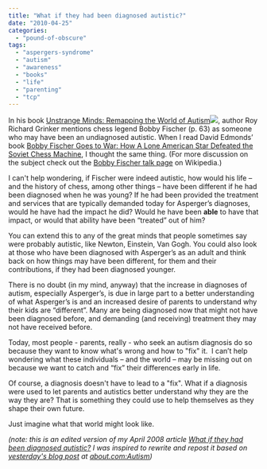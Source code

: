 ```yaml
---
title: "What if they had been diagnosed autistic?"
date: "2010-04-25"
categories: 
  - "pound-of-obscure"
tags: 
  - "aspergers-syndrome"
  - "autism"
  - "awareness"
  - "books"
  - "life"
  - "parenting"
  - "tcp"
---
```


In his book [Unstrange Minds: Remapping the World of Autism](http://www.amazon.com/gp/product/0465027644?ie=UTF8&tag=29marbles-blog-20&linkCode=as2&camp=1789&creative=9325&creativeASIN=0465027644)![](http://www.assoc-amazon.com/e/ir?t=29marbles-blog-20&l=as2&o=1&a=0465027644), author Roy Richard Grinker mentions chess legend Bobby Fischer (p. 63) as someone who may have been an undiagnosed autistic. When I read David Edmonds’ book [Bobby Fischer Goes to War: How A Lone American Star Defeated the Soviet Chess Machine](http://www.amazon.com/gp/product/0060510250?ie=UTF8&tag=29marbles-blog-20&linkCode=as2&camp=1789&creative=9325&creativeASIN=0060510250), I thought the same thing. (For more discussion on the subject check out the [Bobby Fischer talk page](http://en.wikipedia.org/wiki/Talk:Bobby_Fischer#Asperger_Syndrome "Talk: Bobby Fischer - Wikipedia") on Wikipedia.)

I can't help wondering, if Fischer were indeed autistic, how would his life – and the history of chess, among other things – have been different if he had been diagnosed when he was young? If he had been provided the treatment and services that are typically demanded today for Asperger’s diagnoses, would he have had the impact he did? Would he have been **able** to have that impact, or would that ability have been “treated” out of him?

You can extend this to any of the great minds that people sometimes say were probably autistic, like Newton, Einstein, Van Gogh. You could also look at those who have been diagnosed with Asperger’s as an adult and think back on how things may have been different, for them and their contributions, if they had been diagnosed younger.

There is no doubt (in my mind, anyway) that the increase in diagnoses of autism, especially Asperger’s, is due in large part to a better understanding of what Asperger’s is and an increased desire of parents to understand why their kids are “different”. Many are being diagnosed now that might not have been diagnosed before, and demanding (and receiving) treatment they may not have received before.

Today, most people - parents, really - who seek an autism diagnosis do so because they want to know what's wrong and how to "fix" it.  I can’t help wondering what these individuals – and the world – may be missing out on because we want to catch and “fix” their differences early in life.

Of course, a diagnosis doesn't have to lead to a "fix". What if a diagnosis were used to let parents and autistics better understand why they are the way they are? That is something they could use to help themselves as they shape their own future.

Just imagine what that world might look like.

_(note: this is an edited version of my April 2008 article_ [_What if they had been diagnosed autistic?_](http://autism.gbrettmiller.com/2008/04/what-if-they-had-been-diagnosed-autistic/) _I was inspired to rewrite and repost it based on_ [_yesterday's blog post_](http://autism.about.com/b/2010/04/24/musings-on-celebrity-autism-claims.htm) _at_ [_about.com:Autism_](http://autism.about.com)_)_
